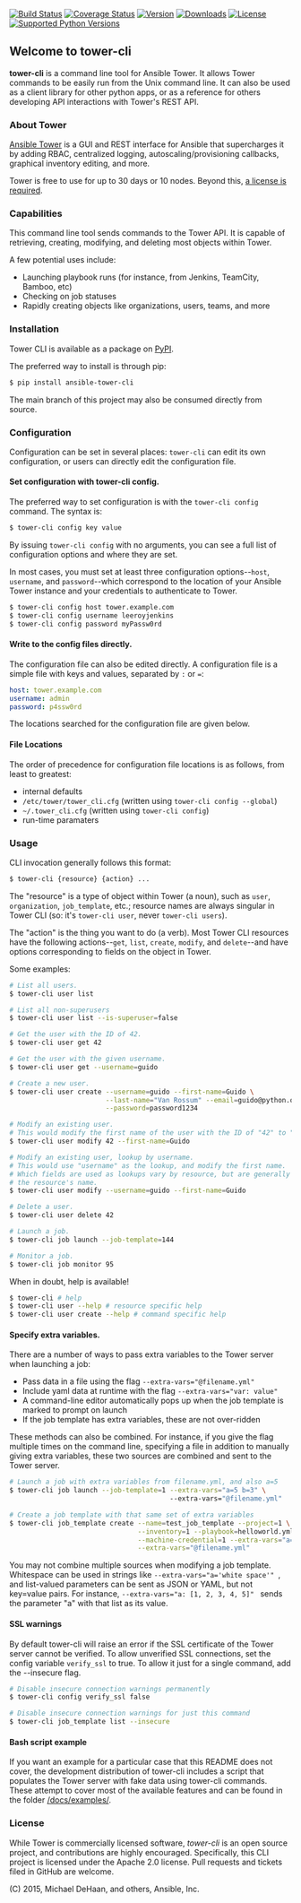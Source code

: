 [![Build Status](https://img.shields.io/travis/ansible/tower-cli.svg)](https://travis-ci.org/ansible/tower-cli)
[![Coverage Status](https://img.shields.io/coveralls/ansible/tower-cli.svg)](https://coveralls.io/r/ansible/tower-cli)
[![Version](https://img.shields.io/pypi/v/ansible-tower-cli.svg)](https://pypi.python.org/pypi/ansible-tower-cli/)
[![Downloads](https://img.shields.io/pypi/dm/ansible-tower-cli.svg)](https://pypi.python.org/pypi/ansible-tower-cli/)
[![License](https://img.shields.io/pypi/l/ansible-tower-cli.svg)](https://pypi.python.org/pypi/ansible-tower-cli/)
[![Supported Python Versions](https://img.shields.io/pypi/pyversions/ansible-tower-cli.svg)](https://pypi.python.org/pypi/ansible-tower-cli/)


## Welcome to tower-cli

**tower-cli** is a command line tool for Ansible Tower. It allows Tower
commands to be easily run from the Unix command line.  It can also be used
as a client library for other python apps, or as a reference for others
developing API interactions with Tower's REST API.


### About Tower

[Ansible Tower][1] is a GUI and REST interface for Ansible that supercharges
it by adding RBAC, centralized logging, autoscaling/provisioning callbacks,
graphical inventory editing, and more.

Tower is free to use for up to 30 days or 10 nodes. Beyond this, [a license
is required][2].

  [1]: http://ansible.com/tower
  [2]: http://ansible.com/ansible-pricing


### Capabilities

This command line tool sends commands to the Tower API. It is capable of
retrieving, creating, modifying, and deleting most objects within Tower.

A few potential uses include:

  * Launching playbook runs (for instance, from Jenkins, TeamCity, Bamboo, etc)
  * Checking on job statuses
  * Rapidly creating objects like organizations, users, teams, and more

### Installation

Tower CLI is available as a package on [PyPI][3].

  [3]: https://pypi.python.org/pypi/ansible-tower-cli

The preferred way to install is through pip:

```bash
$ pip install ansible-tower-cli
```

The main branch of this project may also be consumed directly from source.

### Configuration

Configuration can be set in several places: `tower-cli` can edit its own configuration, or
users can directly edit the configuration file.

#### Set configuration with tower-cli config.

The preferred way to set configuration is with the `tower-cli config` command.
The syntax is:

```bash
$ tower-cli config key value
```

By issuing `tower-cli config` with no arguments, you can see a full list
of configuration options and where they are set.

In most cases, you must set at least three configuration options--`host`,
`username`, and `password`--which correspond to the location of
your Ansible Tower instance and your credentials to authenticate to Tower.

```bash
$ tower-cli config host tower.example.com
$ tower-cli config username leeroyjenkins
$ tower-cli config password myPassw0rd
```

#### Write to the config files directly.

The configuration file can also be edited directly.  A configuration file is a
simple file with keys and values, separated by `:` or `=`:

```yaml
host: tower.example.com
username: admin
password: p4ssw0rd
```

The locations searched for the configuration file are given below.

#### File Locations

The order of precedence for configuration file locations is as follows, from least to
greatest:

  * internal defaults
  * `/etc/tower/tower_cli.cfg` (written using `tower-cli config --global`)
  * `~/.tower_cli.cfg` (written using `tower-cli config`)
  * run-time paramaters


### Usage

CLI invocation generally follows this format:

```bash
$ tower-cli {resource} {action} ...
```

The "resource" is a type of object within Tower (a noun), such as `user`,
`organization`, `job_template`, etc.; resource names are always singular in
Tower CLI (so: it's `tower-cli user`, never `tower-cli users`).

The "action" is the thing you want to do (a verb). Most Tower CLI resources
have the following actions--`get`, `list`, `create`, `modify`, and `delete`--and
have options corresponding to fields on the object in Tower.

Some examples:

```bash
# List all users.
$ tower-cli user list

# List all non-superusers
$ tower-cli user list --is-superuser=false

# Get the user with the ID of 42.
$ tower-cli user get 42

# Get the user with the given username.
$ tower-cli user get --username=guido

# Create a new user.
$ tower-cli user create --username=guido --first-name=Guido \
                        --last-name="Van Rossum" --email=guido@python.org \
                        --password=password1234

# Modify an existing user.
# This would modify the first name of the user with the ID of "42" to "Guido".
$ tower-cli user modify 42 --first-name=Guido

# Modify an existing user, lookup by username.
# This would use "username" as the lookup, and modify the first name.
# Which fields are used as lookups vary by resource, but are generally
# the resource's name.
$ tower-cli user modify --username=guido --first-name=Guido

# Delete a user.
$ tower-cli user delete 42

# Launch a job.
$ tower-cli job launch --job-template=144

# Monitor a job.
$ tower-cli job monitor 95
```

When in doubt, help is available!

```bash
$ tower-cli # help
$ tower-cli user --help # resource specific help
$ tower-cli user create --help # command specific help
```

#### Specify extra variables.

There are a number of ways to pass extra variables to the Tower server when
launching a job:

* Pass data in a file using the flag `--extra-vars="@filename.yml"`
* Include yaml data at runtime with the flag `--extra-vars="var: value"`
* A command-line editor automatically pops up when the job template is marked to prompt on launch
* If the job template has extra variables, these are not over-ridden

These methods can also be combined. For instance, if you give the flag multiple
times on the command line, specifying a file in addition to manually giving
extra variables, these two sources are combined and sent to the Tower
server.

```bash
# Launch a job with extra variables from filename.yml, and also a=5
$ tower-cli job launch --job-template=1 --extra-vars="a=5 b=3" \   
                                        --extra-vars="@filename.yml"

# Create a job template with that same set of extra variables
$ tower-cli job_template create --name=test_job_template --project=1 \
                                --inventory=1 --playbook=helloworld.yml \
                                --machine-credential=1 --extra-vars="a=5 b=3" \
                                --extra-vars="@filename.yml"
```

You may not combine multiple sources when modifying a job template. Whitespace
can be used in strings like `--extra-vars="a='white space'" `, and list-valued
parameters can be sent as JSON or YAML, but not key=value pairs. For instance,
`--extra-vars="a: [1, 2, 3, 4, 5]" ` sends the parameter "a" with that list
as its value.

#### SSL warnings

By default tower-cli will raise an error if the SSL certificate of the Tower server
cannot be verified. To allow unverified SSL connections, set the config
variable `verify_ssl` to true. To allow it just for a single command, add the
--insecure flag.

```bash
# Disable insecure connection warnings permanently
$ tower-cli config verify_ssl false

# Disable insecure connection warnings for just this command
$ tower-cli job_template list --insecure
```

#### Bash script example

If you want an example for a particular case that this README does not cover,
the development distribution of tower-cli includes a script that
populates the Tower server with fake data using tower-cli commands. These
attempt to cover most of the available features and can be found in
the folder [/docs/examples/](/docs/examples).

### License

While Tower is commercially licensed software, _tower-cli_ is an open source project,
and contributions are highly encouraged.  Specifically, this CLI project is licensed
under the Apache 2.0 license.  Pull requests and tickets filed in GitHub are welcome.

(C) 2015, Michael DeHaan, and others, Ansible, Inc.
